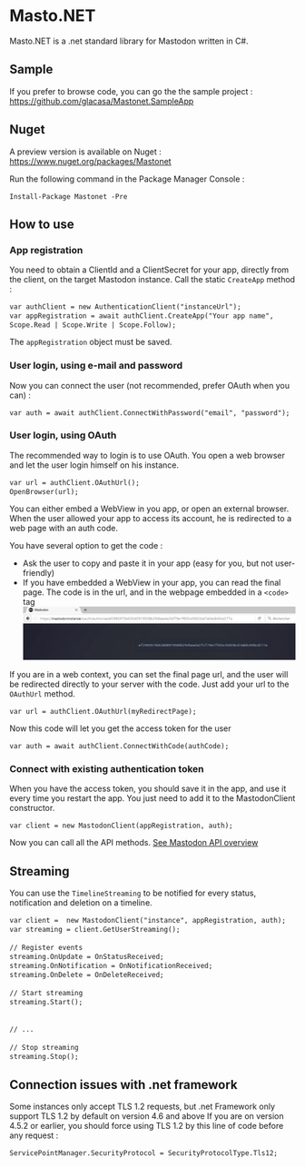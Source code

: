 # Masto.NET

Masto.NET is a .net standard library for Mastodon written in C#.

## Sample

If you prefer to browse code, you can go the the sample project : https://github.com/glacasa/Mastonet.SampleApp

## Nuget

A preview version is available on Nuget : https://www.nuget.org/packages/Mastonet 

Run the following command in the Package Manager Console  :

    Install-Package Mastonet -Pre 

## How to use

### App registration

You need to obtain a ClientId and a ClientSecret for your app, directly from the client, on the target Mastodon instance.
Call the static `CreateApp` method :

    var authClient = new AuthenticationClient("instanceUrl");
	var appRegistration = await authClient.CreateApp("Your app name", Scope.Read | Scope.Write | Scope.Follow);

The `appRegistration` object must be saved.

### User login, using e-mail and password

Now you can connect the user (not recommended, prefer OAuth when you can) :

	var auth = await authClient.ConnectWithPassword("email", "password");

### User login, using OAuth

The recommended way to login is to use OAuth. You open a web browser and let the user login himself on his instance. 

	var url = authClient.OAuthUrl();
	OpenBrowser(url);

You can either embed a WebView in you app, or open an external browser. When the user allowed your app to access its account, he is redirected to a web page with an auth code.

You have several option to get the code :

  - Ask the user to copy and paste it in your app (easy for you, but not user-friendly)
  - If you have embedded a WebView in your app, you can read the final page. The code is in the url, and in the webpage embedded in a `<code>` tag  
	![OAuth result](oauth.png)

If you are in a web context, you can set the final page url, and the user will be redirected directly to your server with the code. Just add your url to the `OAuthUrl` method.

	var url = authClient.OAuthUrl(myRedirectPage);
	
Now this code will let you get the access token for the user

	var auth = await authClient.ConnectWithCode(authCode);

### Connect with existing authentication token

When you have the access token, you should save it in the app, and use it every time you restart the app. You just need to add it to the MastodonClient constructor.

	var client = new MastodonClient(appRegistration, auth);

Now you can call all the API methods. [See Mastodon API overview](https://github.com/tootsuite/documentation/blob/master/Using-the-API/API.md)

## Streaming

You can use the `TimelineStreaming` to be notified for every status, notification and deletion on a timeline.

	var client =  new MastodonClient("instance", appRegistration, auth);
	var streaming = client.GetUserStreaming();

	// Register events
	streaming.OnUpdate = OnStatusReceived;
	streaming.OnNotification = OnNotificationReceived;
	streaming.OnDelete = OnDeleteReceived;

	// Start streaming
	streaming.Start();


	// ...

	// Stop streaming
	streaming.Stop();

## Connection issues with .net framework

Some instances only accept TLS 1.2 requests, but .net Framework only support TLS 1.2 by default on version 4.6 and above
If you are on version 4.5.2 or earlier, you should force using TLS 1.2 by this line of code before any request :

	ServicePointManager.SecurityProtocol = SecurityProtocolType.Tls12;
